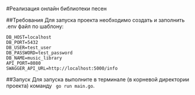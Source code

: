 #Реализация онлайн библиотеки песен

##Требования
Для запуска проекта необходимо создать и заполнить .env файл по шаблону:
```
DB_HOST=localhost
DB_PORT=5432
DB_USER=test_user
DB_PASSWORD=test_password
DB_NAME=music_library
API_PORT=8080
SWAGGER_API_URL=http://localhost:5000/info

```

##Запуск
Для запуска выполните в терминале (в корневой директории проекта) команду ``` go run main.go```.
